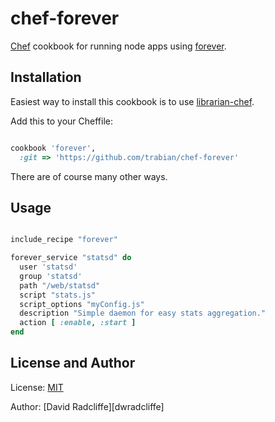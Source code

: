 # chef-forever

[Chef](http://www.opscode.com/chef/) cookbook for running node apps using [forever](https://github.com/nodejitsu/forever/).

## Installation

Easiest way to install this cookbook is to use [librarian-chef](https://github.com/applicationsonline/librarian#librarian-chef).

Add this to your Cheffile:

```ruby

cookbook 'forever',
  :git => 'https://github.com/trabian/chef-forever'

```

There are of course many other ways.

## Usage

```ruby

include_recipe "forever"

forever_service "statsd" do
  user 'statsd'
  group 'statsd'
  path "/web/statsd"
  script "stats.js"
  script_options "myConfig.js"
  description "Simple daemon for easy stats aggregation."
  action [ :enable, :start ]
end

```

## License and Author

License: [MIT](https://github.com/trabian/chef-forever/blob/master/LICENSE)

Author: [David Radcliffe][dwradcliffe]

